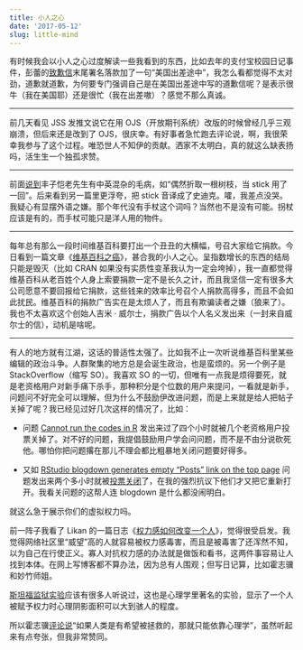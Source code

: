 ```yaml
---
title: 小人之心
date: '2017-05-12'
slug: little-mind
---
```


有时候我会以小人之心过度解读一些我看到的东西，比如去年的支付宝校园日记事件，彭蕾的[致歉信](http://weibo.com/1406511850/EjOiyniGS)末尾署名落款加了一句“美国出差途中”，我怎么看都觉得不太对劲，道歉就道歉，为何要专门强调自己是在美国出差途中写的道歉信呢？是表示很牛（我在美国耶）还是很忙（我在出差嗷）？感觉不那么真诚。

---

前几天看见 JSS 发推文说它在用 OJS（开放期刊系统）改版的时候曾经几乎三观崩溃，但后来还是改到了 OJS，很庆幸。有好事者急忙跑去评论说，啊，我很荣幸我参与了这个过程。唯恐世人不知伊的贡献。洒家不太明白，真的就这么缺表扬吗，活生生一个独孤求赞。

---

前面[说到](/cn/2017/01/blog/)丰子恺老先生有中英混杂的毛病，如“偶然折取一根树枝，当 stick 用了一回”。后来看到另一篇里更浮夸，把 stick 音译成了史迪克。嚯，我差点没哭。我疑心有显摆外语之嫌。那个年代没有手杖这个词吗？当然也不是没有可能。拐杖应该是有的，而手杖可能只是洋人用的物件。

---

每年总有那么一段时间维基百科要打出一个丑丑的大横幅，号召大家给它捐款。今日看到一篇文章《[维基百科之癌](https://en.wikipedia.org/wiki/Wikipedia:Wikipedia_Signpost/2017-02-27/Op-ed)》，甚合我的小人之心。呈指数增长的东西的结局只能是毁灭（比如 CRAN 如果没有实质性变革我认为一定会垮掉），我一直都觉得维基百科从老百姓个人身上索要捐款一定不是长久之计，而且我坚信一定有很多大公司愿意不要回报给它捐款，这些钱来的效率比号召个人捐款高得多，而且不会如此扰民。维基百科的捐款广告实在是太烦人了，而且有欺骗读者之嫌（狼来了）。我也不太喜欢这个创始人吉米 · 威尔士，捐款广告以个人名义发出来（一封来自威尔士的信），动机是啥呢。

---

有人的地方就有江湖，这话的普适性太强了。比如我不止一次听说维基百科里某些编辑的政治斗争。人群聚集的地方总是会诞生政治，也是蛮烦的。另一个例子是 StackOverflow（缩写 SO）。我喜欢 SO 的一切，但唯有一点我是烦得要死，就是老资格用户对新手痛下杀手，那种积分是个位数的用户来提问，一看就是新手，问题问不好完全可以理解，但为什么不鼓励伊改进问题，而是上来就是给人把帖子关掉了呢？我已经见过好几次这样的情况了，比如：

- 问题 [Cannot run the codes in R](http://stackoverflow.com/q/43948823/559676) 发出来过了四个小时就被几个老资格用户投票关掉了。对不好的问题，我提倡鼓励用户学会问问题，而不是不由分说砍死他。哪怕你把问题撂在那儿不理会都比粗暴地关闭问题要好得多。

- 又如 [RStudio blogdown generates empty “Posts” link on the top page](http://stackoverflow.com/q/43221765/559676) 问题发出来两个多小时就被[投票关闭](http://stackoverflow.com/posts/43221765/revisions)了，在我的强烈抗议下他们才又把它重新打开。我看关问题的这帮人连 blogdown 是什么都没闹明白。

就这么急于展示你们的虚拟权力吗。

前一阵子我看了 Likan 的一篇日志《[权力感如何改变一个人](http://likan.info/p_chinese/2017-04-16-power-moves/)》，觉得很受启发。我觉得网络社区里“威望”高的人就容易被权力感毒害，而且是被毒害了还浑然不知，以为自己在行使正义。寡人对抗权力感的办法就是做饭和看书，这两件事容易让人找到本体。在网上写博客都不算办法，因为总有人围观；但写日记算，比如霍志骥和妙竹师姐。

[斯坦福监狱实验](https://zh.wikipedia.org/wiki/%E6%96%AF%E5%9D%A6%E7%A6%8F%E7%9B%91%E7%8B%B1%E5%AE%9E%E9%AA%8C)应该有很多人听说过，这也是心理学里著名的实验，显示了一个人被赋予权力时心理阴影面积可以大到骇人的程度。

所以霍志骥[评论说](/cn/2017/04/survivorship-bias/#comment-3299557664)“如果人类是有希望被拯救的，那就只能依靠心理学”，虽然听起来有点夸张，但我非常赞同。
